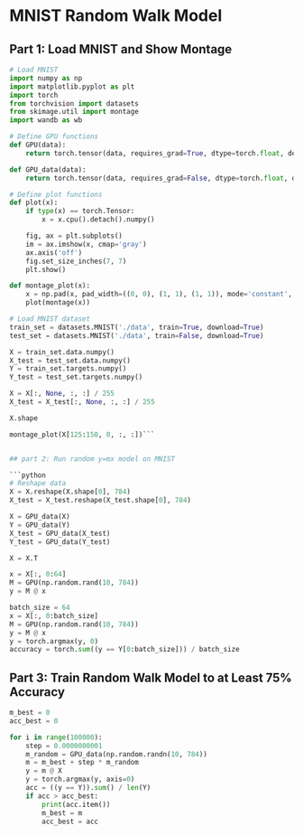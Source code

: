 # MNIST Random Walk Model

## Part 1: Load MNIST and Show Montage

```python
# Load MNIST
import numpy as np
import matplotlib.pyplot as plt
import torch
from torchvision import datasets
from skimage.util import montage
import wandb as wb

# Define GPU functions
def GPU(data):
    return torch.tensor(data, requires_grad=True, dtype=torch.float, device=torch.device('cuda'))

def GPU_data(data):
    return torch.tensor(data, requires_grad=False, dtype=torch.float, device=torch.device('cuda'))

# Define plot functions
def plot(x):
    if type(x) == torch.Tensor:
        x = x.cpu().detach().numpy()

    fig, ax = plt.subplots()
    im = ax.imshow(x, cmap='gray')
    ax.axis('off')
    fig.set_size_inches(7, 7)
    plt.show()

def montage_plot(x):
    x = np.pad(x, pad_width=((0, 0), (1, 1), (1, 1)), mode='constant', constant_values=0)
    plot(montage(x))

# Load MNIST dataset
train_set = datasets.MNIST('./data', train=True, download=True)
test_set = datasets.MNIST('./data', train=False, download=True)

X = train_set.data.numpy()
X_test = test_set.data.numpy()
Y = train_set.targets.numpy()
Y_test = test_set.targets.numpy()

X = X[:, None, :, :] / 255
X_test = X_test[:, None, :, :] / 255

X.shape

montage_plot(X[125:150, 0, :, :])```


## part 2: Run random y=mx model on MNIST

```python
# Reshape data
X = X.reshape(X.shape[0], 784)
X_test = X_test.reshape(X_test.shape[0], 784)

X = GPU_data(X)
Y = GPU_data(Y)
X_test = GPU_data(X_test)
Y_test = GPU_data(Y_test)

X = X.T

x = X[:, 0:64]
M = GPU(np.random.rand(10, 784))
y = M @ x

batch_size = 64
x = X[:, 0:batch_size]
M = GPU(np.random.rand(10, 784))
y = M @ x
y = torch.argmax(y, 0)
accuracy = torch.sum((y == Y[0:batch_size])) / batch_size
```

## Part 3: Train Random Walk Model to at Least 75% Accuracy

```python
m_best = 0
acc_best = 0

for i in range(100000):
    step = 0.0000000001
    m_random = GPU_data(np.random.randn(10, 784))
    m = m_best + step * m_random
    y = m @ X
    y = torch.argmax(y, axis=0)
    acc = ((y == Y)).sum() / len(Y)
    if acc > acc_best:
        print(acc.item())
        m_best = m
        acc_best = acc
```

